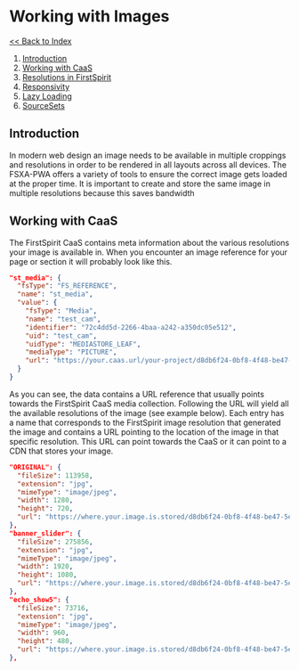 # Working with Images

[<< Back to Index](./index.md)

1. [Introduction](#introduction)
2. [Working with CaaS](#working-with-caas)
3. [Resolutions in FirstSpirit](#resolutions-in-firstspirit)
4. [Responsivity](#responsivity)
5. [Lazy Loading](#lazy-loading)
6. [SourceSets](#sourcesets)

## Introduction

In modern web design an image needs to be available in multiple croppings and resolutions in order to be rendered in all layouts across all devices. The FSXA-PWA offers a variety of tools to ensure the correct image gets loaded at the proper time. It is important to create and store the same image in multiple resolutions because this saves bandwidth

## Working with CaaS

The FirstSpirit CaaS contains meta information about the various resolutions your image is available in. When you encounter an image reference for your page or section it will probably look like this.

```json
"st_media": {
  "fsType": "FS_REFERENCE",
  "name": "st_media",
  "value": {
    "fsType": "Media",
    "name": "test_cam",
    "identifier": "72c4dd5d-2266-4baa-a242-a350dc05e512",
    "uid": "test_cam",
    "uidType": "MEDIASTORE_LEAF",
    "mediaType": "PICTURE",
    "url": "https://your.caas.url/your-project/d8db6f24-0bf8-4f48-be47-5e41d8d427fc.preview.content/72c4dd5d-2266-4baa-a242-a350dc05e512.en_GB"
  }
}
```

As you can see, the data contains a URL reference that usually points towards the FirstSpirit CaaS media collection. Following the URL will yield all the available resolutions of the image (see example below). Each entry has a name that corresponds to the FirstSpirit image resolution that generated the image and contains a URL pointing to the location of the image in that specific resolution. This URL can point towards the CaaS or it can point to a CDN that stores your image.

```json
"ORIGINAL": {
  "fileSize": 113958,
  "extension": "jpg",
  "mimeType": "image/jpeg",
  "width": 1280,
  "height": 720,
  "url": "https://where.your.image.is.stored/d8db6f24-0bf8-4f48-be47-5e41d8d427fc/preview/Images/Product-Images/Security-Camera.jpg"
},
"banner_slider": {
  "fileSize": 275856,
  "extension": "jpg",
  "mimeType": "image/jpeg",
  "width": 1920,
  "height": 1080,
  "url": "https://where.your.image.is.stored/d8db6f24-0bf8-4f48-be47-5e41d8d427fc/preview/Images/Product-Images/Security-Camera_banner_slider.jpg"
},
"echo_show5": {
  "fileSize": 73716,
  "extension": "jpg",
  "mimeType": "image/jpeg",
  "width": 960,
  "height": 480,
  "url": "https://where.your.image.is.stored/d8db6f24-0bf8-4f48-be47-5e41d8d427fc/preview/Images/Product-Images/Security-Camera_echo_show5.jpg"
},
```
